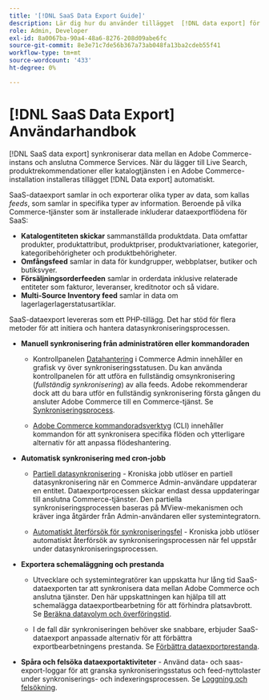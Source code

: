 ```yaml
---
title: '[!DNL SaaS Data Export Guide]'
description: Lär dig hur du använder tillägget  [!DNL data export] för Adobe Commerce SaaS-tjänster som synkroniserar data mellan Adobe Commerce och anslutna Commerce-tjänster.
role: Admin, Developer
exl-id: 8a0067ba-90a4-48a6-8276-208d09abe6fc
source-git-commit: 8e3e71c7de56b367a73ab048fa13ba2cdeb55f41
workflow-type: tm+mt
source-wordcount: '433'
ht-degree: 0%

---
```


# [!DNL SaaS Data Export] Användarhandbok

[!DNL SaaS data export] synkroniserar data mellan en Adobe Commerce-instans och anslutna Commerce Services. När du lägger till Live Search, produktrekommendationer eller katalogtjänsten i en Adobe Commerce-installation installeras tillägget [!DNL Data export] automatiskt.

SaaS-dataexport samlar in och exporterar olika typer av data, som kallas _feeds_, som samlar in specifika typer av information. Beroende på vilka Commerce-tjänster som är installerade inkluderar dataexportflödena för SaaS:

- **Katalogentiteten skickar** sammanställda produktdata. Data omfattar produkter, produktattribut, produktpriser, produktvariationer, kategorier, kategoribehörigheter och produktbehörigheter.
- **Omfångsfeed** samlar in data för kundgrupper, webbplatser, butiker och butiksvyer.
- **Försäljningsorderfeeden** samlar in orderdata inklusive relaterade entiteter som fakturor, leveranser, kreditnotor och så vidare.
- **Multi-Source Inventory feed** samlar in data om lagerlagerlagerstatusartiklar.

SaaS-dataexport levereras som ett PHP-tillägg. Det har stöd för flera metoder för att initiera och hantera datasynkroniseringsprocessen.

- **Manuell synkronisering från administratören eller kommandoraden**

   - Kontrollpanelen [Datahantering](https://experienceleague.adobe.com/sv/docs/commerce-admin/systems/data-transfer/data-dashboard) i Commerce Admin innehåller en grafisk vy över synkroniseringsstatusen. Du kan använda kontrollpanelen för att utföra en fullständig omsynkronisering (_fullständig synkronisering_) av alla feeds. Adobe rekommenderar dock att du bara utför en fullständig synkronisering första gången du ansluter Adobe Commerce till en Commerce-tjänst. Se [Synkroniseringsprocess](data-synchronization.md).

   - [Adobe Commerce kommandoradsverktyg](https://experienceleague.adobe.com/sv/docs/commerce-operations/configuration-guide/cli/config-cli) (CLI) innehåller kommandon för att synkronisera specifika flöden och ytterligare alternativ för att anpassa flödeshantering.

- **Automatisk synkronisering med cron-jobb**

   - [Partiell datasynkronisering](data-synchronization.md#partial-synchronization-with-cron-jobs) - Kroniska jobb utlöser en partiell datasynkronisering när en Commerce Admin-användare uppdaterar en entitet. Dataexportprocessen skickar endast dessa uppdateringar till anslutna Commerce-tjänster. Den partiella synkroniseringsprocessen baseras på MView-mekanismen och kräver inga åtgärder från Admin-användaren eller systemintegratorn.

   - [Automatiskt återförsök för synkroniseringsfel](data-synchronization.md#failed-items-sync-for-error-recovery) - Kroniska jobb utlöser automatiskt återförsök av synkroniseringsprocessen när fel uppstår under datasynkroniseringsprocessen.

- **Exportera schemaläggning och prestanda**

   - Utvecklare och systemintegratörer kan uppskatta hur lång tid SaaS-dataexporten tar att synkronisera data mellan Adobe Commerce och anslutna tjänster. Den här uppskattningen kan hjälpa till att schemalägga dataexportbearbetning för att förhindra platsavbrott. Se [Beräkna datavolym och överföringstid](estimate-data-volume-sync-time.md).

   - I de fall där synkroniseringen behöver ske snabbare, erbjuder SaaS-dataexport anpassade alternativ för att förbättra exportbearbetningens prestanda. Se [Förbättra dataexportprestanda](customize-export-processing.md).

- **Spåra och felsöka dataexportaktiviteter** - Använd data- och saas-export-loggar för att granska synkroniseringsstatus och feed-nyttolaster under synkroniserings- och indexeringsprocessen. Se [Loggning och felsökning](troubleshooting-logging.md).
